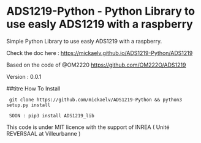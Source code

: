 
ADS1219-Python - Python Library to use easly ADS1219 with a raspberry
========================================================

Simple Python Library to use easly ADS1219 with a raspberry. 

Check the doc here : https://mickaelv.github.io/ADS1219-Python/ADS1219 

Based on the code of @OM2220 https://github.com/OM222O/ADS1219

Version : 0.0.1

##titre How To Install


     git clone https://github.com/mickaelv/ADS1219-Python && python3 setup.py install

     SOON : pip3 install ADS1219_lib 


This code is under MIT licence with the support of INREA ( Unité REVERSAAL at Villeurbanne )
